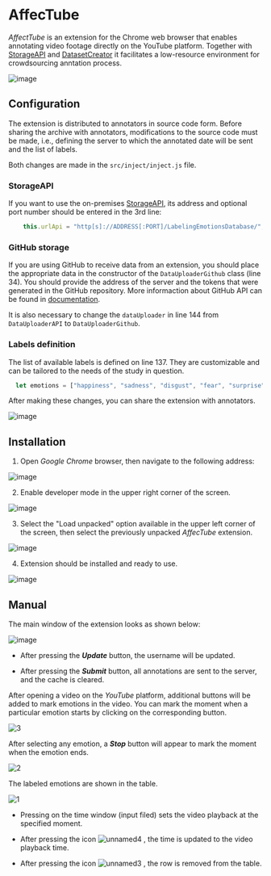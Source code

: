 # AffecTube
_AffectTube_ is an extension for the Chrome web browser that enables annotating video footage directly on the YouTube platform. Together with [StorageAPI](https://github.com/AffecTube/StorageAPI) and [DatasetCreator](https://github.com/AffecTube/DatasetCreator) it facilitates a low-resource environment for crowdsourcing anntation process. 

![image](https://github.com/AffecTube/AffecTube/assets/2039195/f745568e-837f-4234-a18d-d42f3995da62)

## Configuration

The extension is distributed to annotators in source code form. Before sharing the archive with annotators, modifications to the source code must be made, i.e., defining the server to which the annotated date will be sent and the list of labels. 

Both changes are made in the `src/inject/inject.js` file. 

### StorageAPI

If you want to use the on-premises [StorageAPI](https://github.com/AffecTube/StorageAPI), its address and optional port number should be entered in the 3rd line:
```js
    this.urlApi = "http[s]://ADDRESS[:PORT]/LabelingEmotionsDatabase/";
```

### GitHub storage

If you are using GitHub to receive data from an extension, you should place the appropriate data in the constructor of the `DataUploaderGithub` class (line 34). You should provide the address of the server and the tokens that were generated in the GitHub repository. More informaction about GitHub API can be found in [documentation](https://docs.github.com/en/rest/overview/about-githubs-apis).

It is also necessary to change the `dataUploader` in line 144 from `DataUploaderAPI` to `DataUploaderGithub`.

### Labels definition
The list of available labels is defined on line 137. They are customizable and can be tailored to the needs of the study in question.
```js
  let emotions = ["happiness", "sadness", "disgust", "fear", "surprise", "anger", "confusion"];
```

After making these changes, you can share the extension with annotators. 

![image](https://github.com/AffecTube/AffecTube/assets/2039195/6baad362-c42e-460c-b086-713b0e74252b)


## Installation

1. Open _Google Chrome_ browser, then navigate to the following address:

![image](https://github.com/AffecTube/AffecTube/assets/39652146/1954163c-d6f0-4875-84e9-9a8545d746f3)

2. Enable developer mode in the upper right corner of the screen.

![image](https://github.com/AffecTube/AffecTube/assets/39652146/c37088d4-9309-4da8-9df6-33cb9ef0061f)

3. Select the "Load unpacked" option available in the upper left corner of the screen, then select the previously unpacked _AffecTube_ extension.

![image](https://github.com/AffecTube/AffecTube/assets/39652146/f010a76b-0db3-4cf5-a08d-6581997b6699)

4. Extension should be installed and ready to use.

![image](https://github.com/AffecTube/AffecTube/assets/39652146/da3c4761-7024-4d0e-b55b-71fb785525a1)


## Manual

The main window of the extension looks as shown below:

![image](https://github.com/AffecTube/AffecTube/assets/39652146/1dfb33d3-4b91-4cf6-9379-826d0035cd15)

- After pressing the **_Update_** button, the username will be updated.

- After pressing the **_Submit_** button, all annotations are sent to the server, and the cache is cleared.


After opening a video on the _YouTube_ platform, additional buttons will be added to mark emotions in the video. You can mark the moment when a particular emotion starts by clicking on the corresponding button.

![3](https://github.com/AffecTube/AffecTube/assets/39652146/c1f4a01d-e99b-499d-bfd3-9c1de5c13a4c)

After selecting any emotion, a **_Stop_** button will appear to mark the moment when the emotion ends.

![2](https://github.com/AffecTube/AffecTube/assets/39652146/e9378344-89ff-4671-91ed-84cb71d5ea64)

The labeled emotions are shown in the table.

![1](https://github.com/AffecTube/AffecTube/assets/39652146/6db235fa-b3d7-4ced-8a5f-e114d4f2a37b)

- Pressing on the time window (input filed) sets the video playback at the specified moment.

- After pressing the icon ![unnamed4](https://github.com/AffecTube/AffecTube/assets/39652146/12282370-4111-4c44-88d7-f34494638ae0) , the time is updated to the video playback time.

- After pressing the icon ![unnamed3](https://github.com/AffecTube/AffecTube/assets/39652146/0f6e2956-cdcf-4a1c-b70a-fcd084aa1ccf) , the row is removed from the table.
